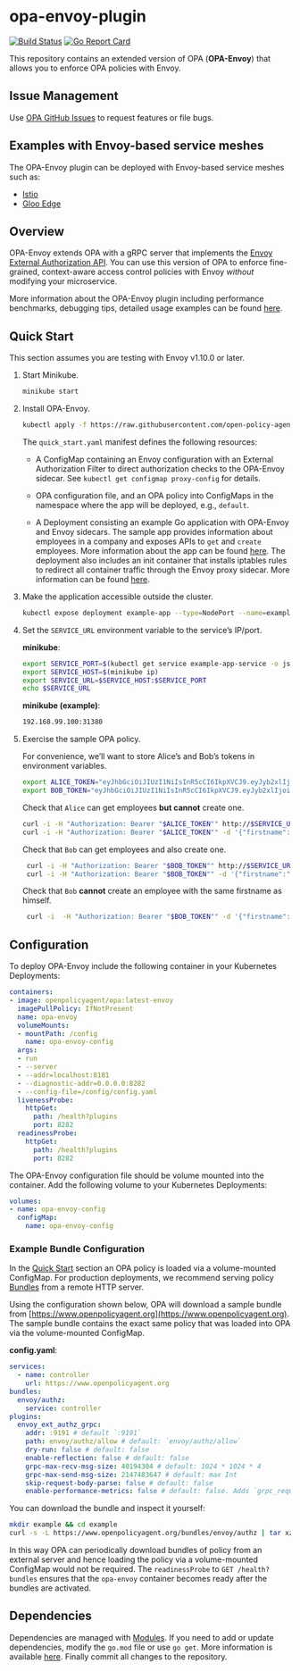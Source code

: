 # opa-envoy-plugin

[![Build Status](https://github.com/open-policy-agent/opa-envoy-plugin/workflows/Post%20Merge/badge.svg?branch=main)](https://github.com/open-policy-agent/opa-envoy-plugin/actions) [![Go Report Card](https://goreportcard.com/badge/github.com/open-policy-agent/opa-envoy-plugin)](https://goreportcard.com/report/github.com/open-policy-agent/opa-envoy-plugin)

This repository contains an extended version of OPA (**OPA-Envoy**) that allows you to enforce OPA policies with Envoy.

## Issue Management

Use [OPA GitHub Issues](https://github.com/open-policy-agent/opa/issues) to request features or file bugs.

## Examples with Envoy-based service meshes

The OPA-Envoy plugin can be deployed with Envoy-based service meshes such as:

* [Istio](./examples/istio)
* [Gloo Edge](./examples/gloo-edge)

## Overview

OPA-Envoy extends OPA with a gRPC server that implements the [Envoy External
Authorization
API](https://www.envoyproxy.io/docs/envoy/latest/intro/arch_overview/security/ext_authz_filter.html).
You can use this version of OPA to enforce fine-grained, context-aware access
control policies with Envoy _without_ modifying your microservice.

More information about the OPA-Envoy plugin including performance benchmarks, debugging tips, detailed usage examples
can be found [here](https://www.openpolicyagent.org/docs/edge/envoy-introduction/).

## Quick Start

This section assumes you are testing with Envoy v1.10.0 or later.

1. Start Minikube.

    ```bash
    minikube start
    ```

1. Install OPA-Envoy.

    ```bash
    kubectl apply -f https://raw.githubusercontent.com/open-policy-agent/opa-envoy-plugin/main/quick_start.yaml
    ```

    The `quick_start.yaml` manifest defines the following resources:

    * A ConfigMap containing an Envoy configuration with an External Authorization Filter to direct authorization checks to the OPA-Envoy sidecar.
    See `kubectl get configmap proxy-config` for details.

    * OPA configuration file, and an OPA policy into ConfigMaps in the namespace where the app will be deployed, e.g., `default`.

    * A Deployment consisting an example Go application with OPA-Envoy and Envoy sidecars. The sample app provides information
    about employees in a company and exposes APIs to `get` and `create` employees. More information about the app
    can be found [here](https://github.com/ashutosh-narkar/go-test-server). The deployment also includes an init container that
    installs iptables rules to redirect all container traffic through the Envoy proxy sidecar. More information can be
    found [here](https://github.com/open-policy-agent/contrib/tree/main/envoy_iptables).

1. Make the application accessible outside the cluster.

    ```bash
    kubectl expose deployment example-app --type=NodePort --name=example-app-service --port=8080
    ```

1. Set the `SERVICE_URL` environment variable to the service’s IP/port.

    **minikube**:

    ```bash
    export SERVICE_PORT=$(kubectl get service example-app-service -o jsonpath='{.spec.ports[?(@.port==8080)].nodePort}')
    export SERVICE_HOST=$(minikube ip)
    export SERVICE_URL=$SERVICE_HOST:$SERVICE_PORT
    echo $SERVICE_URL
    ```

    **minikube (example)**:

    ```bash
    192.168.99.100:31380
    ```

1. Exercise the sample OPA policy.

    For convenience, we’ll want to store Alice’s and Bob’s tokens in environment variables.

    ```bash
    export ALICE_TOKEN="eyJhbGciOiJIUzI1NiIsInR5cCI6IkpXVCJ9.eyJyb2xlIjoiZ3Vlc3QiLCJzdWIiOiJZV3hwWTJVPSIsIm5iZiI6MTUxNDg1MTEzOSwiZXhwIjoxOTQxMDgxNTM5fQ.rN_hxMsoQzCjg6lav6mfzDlovKM9azaAjuwhjq3n9r8"
    export BOB_TOKEN="eyJhbGciOiJIUzI1NiIsInR5cCI6IkpXVCJ9.eyJyb2xlIjoiYWRtaW4iLCJzdWIiOiJZbTlpIiwibmJmIjoxNTE0ODUxMTM5LCJleHAiOjE5NDEwODE1Mzl9.ek3jmNLPclafELVLTfyjtQNj0QKIEGrbhKqpwXmQ8EQ"
    ```

    Check that `Alice` can get employees **but cannot** create one.

    ```bash
    curl -i -H "Authorization: Bearer "$ALICE_TOKEN"" http://$SERVICE_URL/people
    curl -i -H "Authorization: Bearer "$ALICE_TOKEN"" -d '{"firstname":"Charlie", "lastname":"OPA"}' -H "Content-Type: application/json" -X POST http://$SERVICE_URL/people
    ```

   Check that `Bob` can get employees and also create one.

   ```bash
    curl -i -H "Authorization: Bearer "$BOB_TOKEN"" http://$SERVICE_URL/people
    curl -i -H "Authorization: Bearer "$BOB_TOKEN"" -d '{"firstname":"Charlie", "lastname":"Opa"}' -H "Content-Type: application/json" -X POST http://$SERVICE_URL/people
    ```

   Check that `Bob` **cannot** create an employee with the same firstname as himself.

   ```bash
    curl -i  -H "Authorization: Bearer "$BOB_TOKEN"" -d '{"firstname":"Bob", "lastname":"Rego"}' -H "Content-Type: application/json" -X POST http://$SERVICE_URL/people
    ```

## Configuration

To deploy OPA-Envoy include the following container in your Kubernetes Deployments:

```yaml
containers:
- image: openpolicyagent/opa:latest-envoy
  imagePullPolicy: IfNotPresent
  name: opa-envoy
  volumeMounts:
  - mountPath: /config
    name: opa-envoy-config
  args:
  - run
  - --server
  - --addr=localhost:8181
  - --diagnostic-addr=0.0.0.0:8282
  - --config-file=/config/config.yaml
  livenessProbe:
    httpGet:
      path: /health?plugins
      port: 8282
  readinessProbe:
    httpGet:
      path: /health?plugins
      port: 8282
```

The OPA-Envoy configuration file should be volume mounted into the container. Add the following volume to your Kubernetes Deployments:

```yaml
volumes:
- name: opa-envoy-config
  configMap:
    name: opa-envoy-config
```

### Example Bundle Configuration

In the [Quick Start](#quick-start) section an OPA policy is loaded via a volume-mounted ConfigMap. For production
deployments, we recommend serving policy [Bundles](http://www.openpolicyagent.org/docs/bundles.html) from a remote HTTP server.

Using the configuration shown below, OPA will download a sample bundle from [https://www.openpolicyagent.org](https://www.openpolicyagent.org).
The sample bundle contains the exact same policy that was loaded into OPA via the volume-mounted ConfigMap.

**config.yaml**:

```yaml
services:
  - name: controller
    url: https://www.openpolicyagent.org
bundles:
  envoy/authz:
    service: controller
plugins:
  envoy_ext_authz_grpc:
    addr: :9191 # default `:9191`
    path: envoy/authz/allow # default: `envoy/authz/allow`
    dry-run: false # default: false
    enable-reflection: false # default: false
    grpc-max-recv-msg-size: 40194304 # default: 1024 * 1024 * 4
    grpc-max-send-msg-size: 2147483647 # default: max Int
    skip-request-body-parse: false # default: false
    enable-performance-metrics: false # default: false. Adds `grpc_request_duration_seconds` prometheus histogram metric 
```

You can download the bundle and inspect it yourself:

```bash
mkdir example && cd example
curl -s -L https://www.openpolicyagent.org/bundles/envoy/authz | tar xzv
```

In this way OPA can periodically download bundles of policy from an external server and hence loading the policy via a
volume-mounted ConfigMap would not be required. The `readinessProbe` to `GET /health?bundles` ensures that the `opa-envoy`
container becomes ready after the bundles are activated.

## Dependencies

Dependencies are managed with [Modules](https://github.com/golang/go/wiki/Modules).
If you need to add or update dependencies, modify the `go.mod` file or
use `go get`. More information is available [here](https://github.com/golang/go/wiki/Modules#how-to-upgrade-and-downgrade-dependencies).
Finally commit all changes to the repository.
